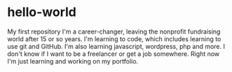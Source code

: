 # hello-world
My first repository
I'm a career-changer, leaving the nonprofit fundraising world after 15 or so years. I'm learning to code, which includes learning to use git and GitHub. I'm also learning javascript, wordpress, php and more.  I don't know if I want to be a freelancer or get a job somewhere.  Right now I'm just learning and working on my portfolio.
